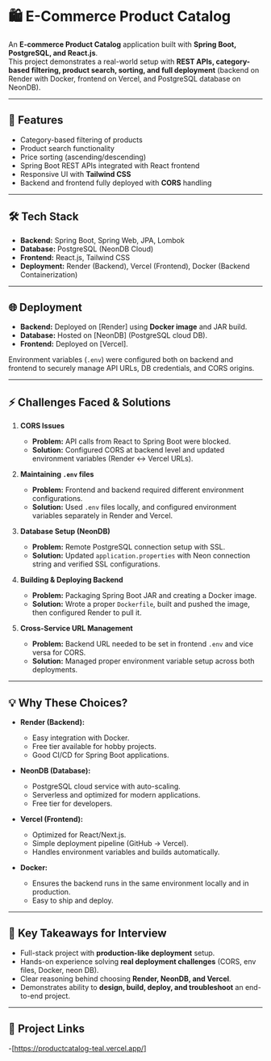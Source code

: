 
# 🛍️ E-Commerce Product Catalog

An **E-commerce Product Catalog** application built with **Spring Boot, PostgreSQL, and React.js**.  
This project demonstrates a real-world setup with **REST APIs, category-based filtering, product search, sorting, and full deployment** (backend on Render with Docker, frontend on Vercel, and PostgreSQL database on NeonDB).

---

## 🚀 Features
- Category-based filtering of products
- Product search functionality
- Price sorting (ascending/descending)
- Spring Boot REST APIs integrated with React frontend
- Responsive UI with **Tailwind CSS**
- Backend and frontend fully deployed with **CORS** handling

---

## 🛠️ Tech Stack
- **Backend:** Spring Boot, Spring Web, JPA, Lombok  
- **Database:** PostgreSQL (NeonDB Cloud)  
- **Frontend:** React.js, Tailwind CSS  
- **Deployment:** Render (Backend), Vercel (Frontend), Docker (Backend Containerization)  

---

## 🌐 Deployment
- **Backend:** Deployed on [Render] using **Docker image** and JAR build.  
- **Database:** Hosted on [NeonDB] (PostgreSQL cloud DB).  
- **Frontend:** Deployed on [Vercel].  

Environment variables (`.env`) were configured both on backend and frontend to securely manage API URLs, DB credentials, and CORS origins.

---

## ⚡ Challenges Faced & Solutions

1. **CORS Issues**  
   - **Problem:** API calls from React to Spring Boot were blocked.  
   - **Solution:** Configured CORS at backend level and updated environment variables (Render ↔ Vercel URLs).

2. **Maintaining `.env` files**  
   - **Problem:** Frontend and backend required different environment configurations.  
   - **Solution:** Used `.env` files locally, and configured environment variables separately in Render and Vercel.

3. **Database Setup (NeonDB)**  
   - **Problem:** Remote PostgreSQL connection setup with SSL.  
   - **Solution:** Updated `application.properties` with Neon connection string and verified SSL configurations.

4. **Building & Deploying Backend**  
   - **Problem:** Packaging Spring Boot JAR and creating a Docker image.  
   - **Solution:** Wrote a proper `Dockerfile`, built and pushed the image, then configured Render to pull it.

5. **Cross-Service URL Management**  
   - **Problem:** Backend URL needed to be set in frontend `.env` and vice versa for CORS.  
   - **Solution:** Managed proper environment variable setup across both deployments.

---

## 💡 Why These Choices?

- **Render (Backend):**  
  - Easy integration with Docker.  
  - Free tier available for hobby projects.  
  - Good CI/CD for Spring Boot applications.  

- **NeonDB (Database):**  
  - PostgreSQL cloud service with auto-scaling.  
  - Serverless and optimized for modern applications.  
  - Free tier for developers.  

- **Vercel (Frontend):**  
  - Optimized for React/Next.js.  
  - Simple deployment pipeline (GitHub → Vercel).  
  - Handles environment variables and builds automatically.  

- **Docker:**  
  - Ensures the backend runs in the same environment locally and in production.  
  - Easy to ship and deploy.  

---

## 📌 Key Takeaways for Interview
- Full-stack project with **production-like deployment** setup.  
- Hands-on experience solving **real deployment challenges** (CORS, env files, Docker, neon DB).  
- Clear reasoning behind choosing **Render, NeonDB, and Vercel**.  
- Demonstrates ability to **design, build, deploy, and troubleshoot** an end-to-end project.  

---

## 🔗 Project Links
-[https://productcatalog-teal.vercel.app/]


